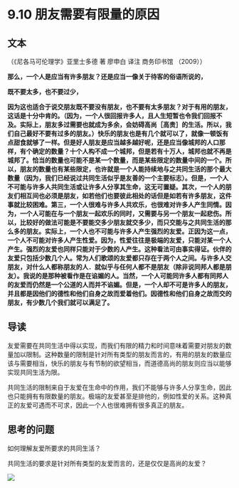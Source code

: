 # 9.10 朋友需要有限量的原因

## 文本

（《尼各马可伦理学》亚里士多德 著 廖申白 译注 商务印书馆 （2009））

**那么，一个人是应当有许多朋友？还是应当一像关于待客的俗语所说的，**

**既不要太多，也不要过少，**

**因为这也适合于说交朋友既不要没有朋友，也不要有太多朋友？对于有用的朋友，这话是十分中肯的。（因为，一个人很回报许多人，且人生短暂也令我们回报不及。实际上，朋友多过需要也就成为多余，会妨碍高尚［高贵］的生活。所以，我们自己最好不要有过多的朋友。）快乐的朋友也是有几个就可以了，就像一顿饭有点甜食就够了一样。但是好人朋友是应当越多越好呢，还是应当像城邦的人口那样，有个确定的数量？十个人构不成一个城邦，但是若有十万人，城邦也就不再是城邦了。恰当的数量也可能不是某一个数量，而是某些限定的数量中间的一个。所以，朋友的数量也有某些限定，也许就是一个人能持续地与之共同生活的那个最大数量（因为，我们已经说过共同生活似乎是友善的一个主要标志）。但是，一个人不可能与许多人共同生活或让许多人分享其生命，这无可置疑。其次，一个人的朋友们相互间也必须是朋友，如若他们也要彼此相处的话但是如若有许多朋友，这件事就比较困难。第三，一个人很难与许多人共欢乐，也很难对许多人产生同情。因为，一个人可能在与一个朋友一起欢乐的同时，又需要与另一个朋友一起悲伤。所以，比较好的做法可能是不要能交多少朋友就交多少，而只交能与之共同生活的那么多的朋友。实际上，一个人也不可能与许多人产生强烈的友爱。正因为这一点，一个人不可能对许多人产生性爱。因为，性爱往往是极端的友爱，只能对某一个人产生。强烈的友爱也同样只能对于少数的人产生。这种看法可由事实得证。伙伴的友爱只包括少数几个人。常为人们歌颂的友爱都只存在于两个人之间。与许多人交朋友，对什么人都称朋友的人．就似乎与任何人都不是朋友（除非说同邦人都是朋友）。我说的是那种被看作是在谄媚的人。当然，一个人可能同许多人都有同邦人的友爱而仍然是一个公道的人而并不谄媚。但是，一个人却不可是许多人的朋友，并且都是因他们的德性和他们自身之故而爱着他们。因德性和他们自身之故而交的朋友，有少数几个我们就可以满足了。**

## 导读

友爱需要在共同生活中得以实现，而我们有限的精力和时间意味着需要对朋友的数量加以限制。这种数量的限制是针对所有类型的朋友而言的，有用的朋友的数量应该与需要相当，快乐的朋友与有节制的欲望相当，而道德高尚的朋友则应当以能够实现共同生活为限。

共同生活的限制来自于友爱在生命中的作用，我们不能够与许多人分享生命，因此也只能拥有有限数量的朋友。极端的友爱甚至是排他的，例如性爱的关系。这种真正的友爱可遇而不可求，因此一个人也很难拥有很多真正的朋友。

## 思考的问题

如何理解友爱所要求的共同生活？

共同生活的要求是针对所有类型的友爱而言的，还是仅仅是高尚的友爱？

![](../.gitbook/assets/qr.png)

